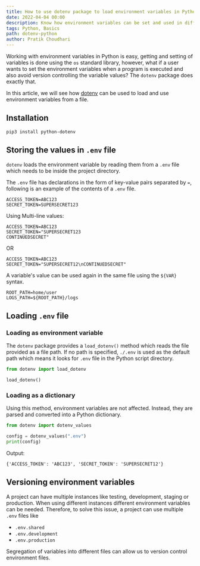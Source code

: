 ```yaml
---
title: How to use dotenv package to load environment variables in Python 
date: 2022-04-04 00:00
description: Know how environment variables can be set and used in different setup.
tags: Python, Basics
path: dotenv-python
author: Pratik Choudhari
---
```


Working with environment variables in Python is easy, getting and setting of variables is done using the `os` standard library, however, what if a user wants to set the environment variables when a program is executed and also avoid version controlling the variable values? The `dotenv` package does exactly that.

In this article, we will see how [dotenv](https://github.com/theskumar/python-dotenv) can be used to load and use environment variables from a file.

## Installation

```console
pip3 install python-dotenv
```

## Storing the values in `.env` file

`dotenv` loads the environment variable by reading them from a `.env` file which needs to be inside the project directory.

The `.env` file has declarations in the form of key-value pairs separated by `=`, following is an example of the contents of a `.env` file.

```console
ACCESS_TOKEN=ABC123
SECRET_TOKEN=SUPERSECRET123
```

Using Multi-line values:

```console
ACCESS_TOKEN=ABC123
SECRET_TOKEN="SUPERSECRET123
CONTINUEDSECRET"
```

OR

```console
ACCESS_TOKEN=ABC123
SECRET_TOKEN="SUPERSECRET12\nCONTINUEDSECRET"
```

A variable's value can be used again in the same file using the `${VAR}` syntax.

```console
ROOT_PATH=home/user
LOGS_PATH=${ROOT_PATH}/logs
```

## Loading `.env` file

### Loading as environment variable

The `dotenv` package provides a `load_dotenv()` method which reads the file provided as a file path. If no path is specified, `./.env` is used as the default path which means it looks for `.env` file in the Python script directory.

```python
from dotenv import load_dotenv

load_dotenv()
```

### Loading as a dictionary

Using this method, environment variables are not affected. Instead, they are parsed and converted into a Python dictionary.

```python
from dotenv import dotenv_values

config = dotenv_values(".env")
print(config)
```

Output:

```console
{'ACCESS_TOKEN': 'ABC123', 'SECRET_TOKEN': 'SUPERSECRET12'}
```

## Versioning environment variables

A project can have multiple instances like testing, development, staging or production. When using different instances different environment variables can be needed. Therefore, to solve this issue, a project can use multiple `.env` files like

- `.env.shared`
- `.env.development`
- `.env.production`

Segregation of variables into different files can allow us to version control environment files.
